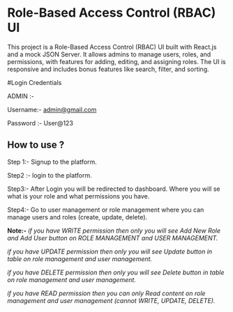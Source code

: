 # Role-Based Access Control (RBAC) UI

This project is a Role-Based Access Control (RBAC) UI built with React.js and a mock JSON Server. It allows admins to manage users, roles, and permissions, with features for adding, editing, and assigning roles. The UI is responsive and includes bonus features like search, filter, and sorting.


#Login Credentials 

ADMIN  :- 

Username:- admin@gmail.com

Password :- User@123



## How to use ?

Step 1:- Signup to the platform.

Step2 :- login to the platform.

Step3:- After Login you will be redirected to dashboard. Where you will se what is your role and what permissions you have.

Step4:- Go to user management or role management where you can manage users and roles (create, update, delete). 


**Note:-** _if you have WRITE permission then only you will see Add New Role and Add User button on ROLE MANAGEMENT and USER MANAGEMENT._

_if you have UPDATE permission then only you will see Update button in table on role management and user management._

_if you have DELETE permission then only you will see Delete button in table on role management and user management._

_if you have READ permission then you can only Read content on role management and user management (cannot WRITE, UPDATE, DELETE)._









